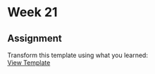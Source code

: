 # Week 21

## Assignment

Transform this template using what you learned:  
[View Template](https://github.com/Mu-selim/Frontend-Roadmap/tree/master/2023/Tasks/TailwindCSS/Task3 )
